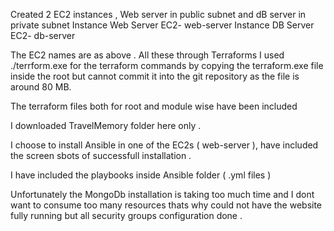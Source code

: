 Created 2 EC2 instances , Web server in public subnet and dB server in private subnet 
Instance Web Server EC2- web-server 
Instance DB Server EC2- db-server 

The EC2 names are as above . All these through Terraforms 
I used ./terrform.exe for the terraform commands by copying the terraform.exe file inside the root but cannot commit 
it into the git repository as the file is around 80 MB. 

The terraform files both for root and module wise have been included 

I downloaded TravelMemory folder here only .

I choose to install Ansible in one of the EC2s ( web-server ), have included the screen sbots of successfull
installation . 

I have included the playbooks inside Ansible folder ( .yml files )

Unfortunately the MongoDb installation is taking too much time and I dont want to consume too many resources 
thats why could not have the website fully running but all security groups configuration done . 